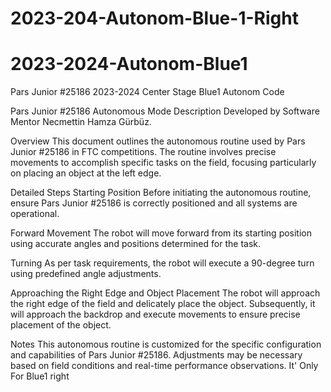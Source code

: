 # 2023-204-Autonom-Blue-1-Right
# 2023-2024-Autonom-Blue1
Pars Junior #25186 2023-2024 Center Stage Blue1 Autonom Code

Pars Junior #25186 Autonomous Mode Description
Developed by Software Mentor Necmettin Hamza Gürbüz.

Overview
This document outlines the autonomous routine used by Pars Junior #25186 in FTC competitions. The routine involves precise movements to accomplish specific tasks on the field, focusing particularly on placing an object at the left edge.

Detailed Steps
Starting Position
Before initiating the autonomous routine, ensure Pars Junior #25186 is correctly positioned and all systems are operational.

Forward Movement
The robot will move forward from its starting position using accurate angles and positions determined for the task.

Turning
As per task requirements, the robot will execute a 90-degree turn using predefined angle adjustments.

Approaching the Right Edge and Object Placement
The robot will approach the right edge of the field and delicately place the object. Subsequently, it will approach the backdrop and execute movements to ensure precise placement of the object.

Notes
This autonomous routine is customized for the specific configuration and capabilities of Pars Junior #25186.
Adjustments may be necessary based on field conditions and real-time performance observations.
It' Only For Blue1 right
